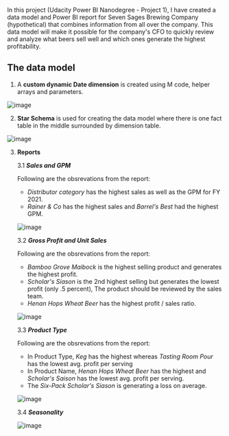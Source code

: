 <p>In this project (Udacity Power BI Nanodegree - Project 1), I have created a data model and Power BI report for Seven Sages Brewing Company (hypothetical) that combines information from all over the company. This data model will make it possible for the company's CFO to quickly review and analyze what beers sell well and which ones generate the highest profitability.
</p>

## The data model 

1. A **custom dynamic Date dimension** is created using M code, helper arrays and parameters.

![image](https://user-images.githubusercontent.com/27431066/171042405-57192f69-a37e-47d6-a801-504e1e38ed50.png)

2. **Star Schema** is used for creating the data model where there is one fact table in the middle surrounded by dimension table.

![image](https://user-images.githubusercontent.com/27431066/171042053-1301940a-6685-42dc-81a7-517137ade56b.png)

3. **Reports**

    3.1 ***Sales and GPM***
    
    Following are the obsrevations from the report:
    - *Distributor category* has the highest sales as well as the GPM for FY 2021.
    - *Rainer & Co* has the highest sales and *Barrel's Best* had the highest GPM.

    ![image](https://user-images.githubusercontent.com/27431066/171043492-4a3b313c-365d-4601-b626-4ca2f70d518e.png)


    3.2 ***Gross Profit and Unit Sales***

    Following are the obsrevations from the report:
    - *Bamboo Grove Maibock* is the highest selling product and generates the highest profit.
    - *Scholar's Siason* is the 2nd highest selling but generates the lowest profit (only .5 percent), The product should be reviewed by the sales team.
    - *Henan Hops Wheat Beer* has the highest profit / sales ratio.

    ![image](https://user-images.githubusercontent.com/27431066/171043398-5c6d6ea5-70dc-4e05-85df-24f280ebf49e.png)


    3.3 ***Product Type***

    Following are the obsrevations from the report:
    - In Product Type, *Keg* has the highest whereas *Tasting Room Pour* has the lowest avg. profit per serving
    - In Product Name, *Henan Hops Wheat Beer* has the highest and *Scholar's Saison* has the lowest avg. profit per serving.
    - The *Six-Pack Scholar's Siason* is generating a loss on average.

    ![image](https://user-images.githubusercontent.com/27431066/171043213-37f85daf-3640-4adb-babf-e08cd14b6109.png)


    3.4 ***Seasonality***

    ![image](https://user-images.githubusercontent.com/27431066/171043137-79279fbc-de76-49b0-b585-ba43164d0093.png)


